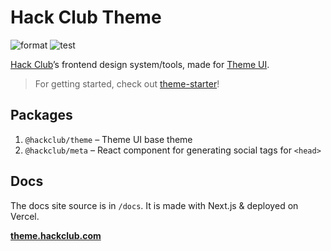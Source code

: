 # Hack Club Theme

![format](https://github.com/hackclub/theme/workflows/format/badge.svg)
![test](https://github.com/hackclub/theme/workflows/test/badge.svg)

[Hack Club](https://hackclub.com)’s frontend design system/tools,
made for [Theme UI](https://theme-ui.com).

> For getting started, check out [theme-starter](https://github.com/hackclub/theme-starter)!

## Packages

1. `@hackclub/theme` – Theme UI base theme
2. `@hackclub/meta` – React component for generating social tags for `<head>`

## Docs

The docs site source is in `/docs`. It is made with Next.js & deployed on Vercel.

[**theme.hackclub.com**](https://theme.hackclub.com)
